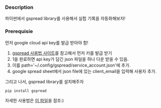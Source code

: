 ### Description
파이썬에서 gspread library를 사용해서 실험 기록을 자동화해보자!

### Prerequisie

먼저 google cloud api key를 발급 받아야 함!

1. [gspread 사용법 사이트](https://greeksharifa.github.io/references/2023/04/10/gspread-usage/#google_vignette)를 참고해서 먼저 키를 발급 받기
2. 1을 완료하면 api key가 담긴 json 파일을 하나 다운 받을 수 있음.
3. 이를 path='~/.config/gspread/service_account.json'에 추가.
4. google spread sheet에서 json file에 있는 client_email을 입력해 사용자 추가.

그리고 나서, gspread library를 설치해주자
```
pip install gspread
```
자세한 사용법은 [이 파일](https://github.com/OnedayOneyeah/gspread_tutorial/blob/main/gspread_tutorial.ipynb)을 참조:)

